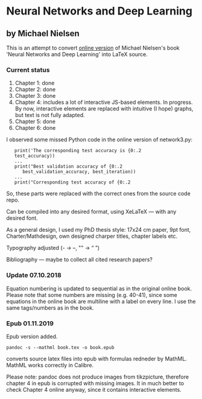 # Neural Networks and Deep Learning
## by Michael Nielsen
This is an attempt to convert [online version](http://neuralnetworksanddeeplearning.com) of Michael Nielsen's book 'Neural Networks and Deep Learning' into LaTeX source.

### Current status
1. Chapter 1: done
2. Chapter 2: done
3. Chapter 3: done
4. Chapter 4: includes a lot of interactive JS-based elements. In progress. By now, interactive elements are replaced with intuitive (I hope) graphs, but text is not fully adapted.
5. Chapter 5: done
6. Chapter 6: done

I observed some missed Python code in the online version of network3.py:
```
   print('The corresponding test accuracy is {0:.2
   test_accuracy))
   ...
   print("Best validation accuracy of {0:.2
      best_validation_accuracy, best_iteration))
   ...
   print("Corresponding test accuracy of {0:.2
 ```
So, these parts were replaced with the correct ones from the source code repo.

Can be compiled into any desired format, using XeLaTeX — with any desired font.

As a general design, I used my PhD thesis style: 17x24 cm paper, 9pt font, Charter/Mathdesign, own designed charper titles, chapter labels etc.

Typography adjusted (- → –, "" → “ ”)

Bibliography — maybe to collect all cited research papers?

### Update 07.10.2018
Equation numbering is updated to sequential as in the original online book. Please note that some numbers are missing (e.g. 40-41), since some equations in the online book are multiline with a label on every line. I use the same tags/numbers as in the book.

### Epub 01.11.2019
Epub version added.
```
pandoc -s --mathml book.tex -o book.epub
```
converts source latex files into epub with formulas redneder by MathML. MathML works correctly in Calibre.

Please note: pandoc does not produce images from tikzpicture, therefore chapter 4 in epub is corrupted with missing images. It in much better to check Chapter 4 online anyway, since it contains interactive elements.
